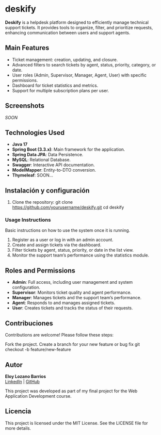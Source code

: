 # deskify

**Deskify** is a helpdesk platform designed to efficiently manage technical support tickets. It provides tools to organize, filter, and prioritize requests, enhancing communication between users and support agents.

## Main Features

- Ticket management: creation, updating, and closure.
- Advanced filters to search tickets by agent, status, priority, category, or date.
- User roles (Admin, Supervisor, Manager, Agent, User) with specific permissions.
- Dashboard for ticket statistics and metrics.
- Support for multiple subscription plans per user.

## Screenshots

_SOON_

## Technologies Used

- **Java 17**
- **Spring Boot (3.3.x)**: Main framework for the application.
- **Spring Data JPA**: Data Persistence.
- **MySQL**: Relational Database.
- **Swagger**: Interactive API documentation.
- **ModelMapper**: Entity-to-DTO conversion.
- **Thymeleaf**: SOON...

## Instalación y configuración

1. Clone the repository:
   git clone https://github.com/yourusername/deskify.git
   cd deskify

### Usage Instructions

Basic instructions on how to use the system once it is running.

1. Register as a user or log in with an admin account.
2. Create and assign tickets via the dashboard.
3. Filter tickets by agent, status, priority, or date in the list view.
4. Monitor the support team’s performance using the statistics module.

## Roles and Permissions

- **Admin**: Full access, including user management and system configuration.
- **Supervisor**: Monitors ticket quality and agent performance.
- **Manager**: Manages tickets and the support team’s performance.
- **Agent**: Responds to and manages assigned tickets.
- **User**: Creates tickets and tracks the status of their requests.

## Contribuciones

Contributions are welcome! Please follow these steps:

Fork the project.
Create a branch for your new feature or bug fix
git checkout -b feature/new-feature

## Autor

**Eloy Lozano Barrios**  
[LinkedIn](https://www.linkedin.com/in/tuusuario/) | [GitHub](https://github.com/tuusuario)

This project was developed as part of my final project for the Web Application Development course.

## Licencia

This project is licensed under the MIT License. See the LICENSE file for more details.